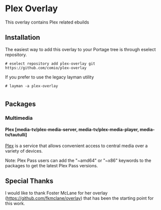 Plex Overlay
============

This overlay contains Plex related ebuilds

Installation
------------

The easiest way to add this overlay to your Portage tree is through eselect repository.

```
# eselect repository add plex-overlay git https://github.com/comio/plex-overlay
```

If you prefer to use the legacy layman utility
```
# layman -a plex-overlay
```
#

Packages
--------


### Multimedia

#### Plex [media-tv/plex-media-server, media-tv/plex-media-player, media-tv/tautulli]
[Plex](http://plex.tv/) is a service that allows convenient access to central media over a variety of devices. 

Note: Plex Pass users can add the "~amd64" or "~x86" keywords to the packages to get the latest Plex Pass versions.

Special Thanks
--------------

I would like to thank Foster McLane for her overlay (https://github.com/fkmclane/overlay) that has been the starting point for this work.
